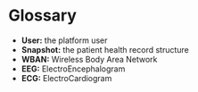 # Glossary

- **User:** the platform user
- **Snapshot:** the patient health record structure
- **WBAN:** Wireless Body Area Network
- **EEG:** ElectroEncephalogram
- **ECG:** ElectroCardiogram